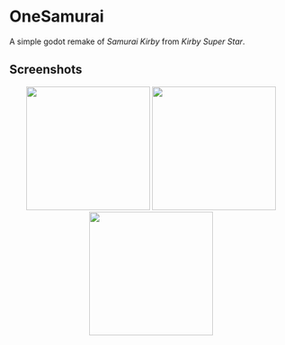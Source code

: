 # OneSamurai
A simple godot remake of *Samurai Kirby* from *Kirby Super Star*.

## Screenshots
<div align="center">
  <img height="220" src="https://user-images.githubusercontent.com/48599206/179881637-47a37935-ae26-40ee-9d65-d80356032b4d.png" />
  <img height="220" src="https://user-images.githubusercontent.com/48599206/179881720-da891f29-fbd1-4767-8454-6d6e48abff8c.png" />
  <img height="220" src="https://user-images.githubusercontent.com/48599206/180319866-d8932b40-8ff8-4f77-82ae-3c44868bcdfd.png" />
</div>
